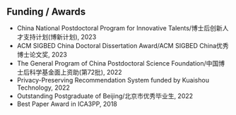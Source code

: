 <h1 id="funding"></h1>

<h2 style="margin: 60px 0px 10px;">Funding / Awards</h2>

<ul>
  <li>
    China National Postdoctoral Program for Innovative Talents/博士后创新人才支持计划(博新计划), 2023
  </li>
  <li>
    ACM SIGBED China Doctoral Dissertation Award/ACM SIGBED China优秀博士论文奖, 2023
  </li>
  <li>
    The General Program of China Postdoctoral Science Foundation/中国博士后科学基金面上资助(第72批), 2022
  </li>
  <li>
    Privacy-Preserving Recommendation System funded by Kuaishou Technology, 2022
  </li>
  <li>
    Outstanding Postgraduate of Beijing/北京市优秀毕业生, 2022
  </li>
  <li>
    Best Paper Award in ICA3PP, 2018
  </li>
</ul>
